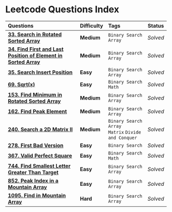 # Leetcode Questions Index

| **Questions**                                                                                                                                                                                                                                              | **Difficulty** | **Tags**                                                     | **Status** |
| :--------------------------------------------------------------------------------------------------------------------------------------------------------------------------------------------------------------------------------------------------------- | :------------- | :----------------------------------------------------------- | :--------: |
| [**33. Search in Rotated Sorted Array**](https://github.com/sarthaksj/DSA-JavaScript/blob/main/Leet%20Code%20Solutions/Binary%20Search/Medium/33.%20Search%20in%20Rotated%20Sorted%20Array.js)                                                             | **Medium**     | `Binary Search` `Array`                                      |  _Solved_  |
| [**34. Find First and Last Position of Element in Sorted Array**](https://github.com/sarthaksj/DSA-JavaScript/blob/main/Leet%20Code%20Solutions/Binary%20Search/Medium/34.%20Find%20First%20and%20Last%20Position%20of%20Element%20in%20Sorted%20Array.js) | **Medium**     | `Binary Search` `Array`                                      |  _Solved_  |
| [**35. Search Insert Position**](https://github.com/sarthaksj/DSA-JavaScript/blob/main/Leet%20Code%20Solutions/Binary%20Search/Easy/35.%20Search%20Insert%20Position.js)                                                                                   | **Easy**       | `Binary Search` `Array`                                      |  _Solved_  |
| [**69. Sqrt(x)**](<https://github.com/sarthaksj/DSA-JavaScript/blob/main/Leet%20Code%20Solutions/Binary%20Search/Easy/69.%20Sqrt(x).js>)                                                                                                                   | **Easy**       | `Binary Search` `Math`                                       |  _Solved_  |
| [**153. Find Minimum in Rotated Sorted Array**](https://github.com/sarthaksj/DSA-JavaScript/blob/main/Leet%20Code%20Solutions/Binary%20Search/Medium/153.%20Find%20Minimum%20in%20Rotated%20Sorted%20Array.js)                                             | **Medium**     | `Binary Search` `Array`                                      |  _Solved_  |
| [**162. Find Peak Element**](https://github.com/sarthaksj/DSA-JavaScript/blob/main/Leet%20Code%20Solutions/Binary%20Search/Medium/162.%20Find%20Peak%20Element.js)                                                                                         | **Medium**     | `Binary Search` `Array`                                      |  _Solved_  |
| [**240. Search a 2D Matrix II**](https://github.com/sarthaksj/DSA-JavaScript/blob/main/Leet%20Code%20Solutions/Binary%20Search/Medium/240.%20Search%20a%202D%20Matrix%20II.js)                                                                             | **Medium**     | `Binary Search` `Array` <br /> `Matrix` `Divide and Conquer` |  _Solved_  |
| [**278. First Bad Version**](https://github.com/sarthaksj/DSA-JavaScript/blob/main/Leet%20Code%20Solutions/Binary%20Search/Easy/278.%20First%20Bad%20Version.js)                                                                                           | **Easy**       | `Binary Search`                                              |  _Solved_  |
| [**367. Valid Perfect Square**](https://github.com/sarthaksj/DSA-JavaScript/blob/main/Leet%20Code%20Solutions/Binary%20Search/Easy/367.%20Valid%20Perfect%20Square.js)                                                                                     | **Easy**       | `Binary Search` `Math`                                       |  _Solved_  |
| [**744. Find Smallest Letter Greater Than Target**](https://github.com/sarthaksj/DSA-JavaScript/blob/main/Leet%20Code%20Solutions/Binary%20Search/Easy/744.%20Find%20Smallest%20Letter%20Greater%20Than%20Target.js)                                       | **Easy**       | `Binary Search` `Array`                                      |  _Solved_  |
| [**852. Peak Index in a Mountain Array**](https://github.com/sarthaksj/DSA-JavaScript/blob/main/Leet%20Code%20Solutions/Binary%20Search/Easy/852.%20Peak%20Index%20in%20a%20Mountain%20Array.js)                                                           | **Easy**       | `Binary Search` `Array`                                      |  _Solved_  |
| [**1095. Find in Mountain Array**](https://github.com/sarthaksj/DSA-JavaScript/blob/main/Leet%20Code%20Solutions/Binary%20Search/Hard/1095.%20Find%20in%20Mountain%20Array.js)                                                                             | **Hard**       | `Binary Search` `Array`                                      |  _Solved_  |
